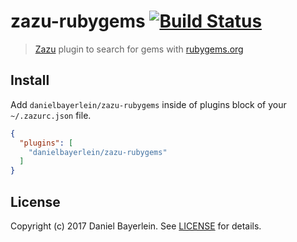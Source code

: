 # zazu-rubygems [![Build Status](https://travis-ci.org/danielbayerlein/zazu-rubygems.svg?branch=master)](https://travis-ci.org/danielbayerlein/zazu-rubygems)

> [Zazu](https://github.com/tinytacoteam/zazu) plugin to search for gems with [rubygems.org](https://rubygems.org)

## Install

Add `danielbayerlein/zazu-rubygems` inside of plugins block of your `~/.zazurc.json` file.

```json
{
  "plugins": [
    "danielbayerlein/zazu-rubygems"
  ]
}
```

## License

Copyright (c) 2017 Daniel Bayerlein. See [LICENSE](./LICENSE.md) for details.
